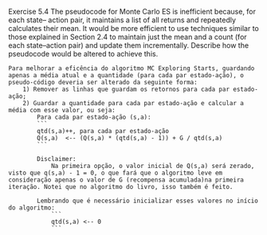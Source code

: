 Exercise 5.4 The pseudocode for Monte Carlo ES is inefficient because, for each state– action pair, it maintains a list of all returns and repeatedly calculates their mean. It would be more efficient to use techniques similar to those explained in Section 2.4 to maintain just the mean and a count (for each state–action pair) and update them incrementally. Describe how the pseudocode would be altered to achieve this.

    Para melhorar a eficência do algoritmo MC Exploring Starts, guardando apenas a média atual e a quantidade (para cada par estado-ação), o pseudo-código deveria ser alterado da seguinte forma:
        1) Remover as linhas que guardam os retornos para cada par estado-ação;
        2) Guardar a quantidade para cada par estado-ação e calcular a média com esse valor, ou seja:
            Para cada par estado-ação (s,a):
            ```
            qtd(s,a)++, para cada par estado-ação
            Q(s,a)  <-- (Q(s,a) * (qtd(s,a) - 1)) + G / qtd(s,a)
            ```

            Disclaimer:
                Na primeira opção, o valor inicial de Q(s,a) será zerado, visto que q(s,a) - 1 = 0, o que fará que o algoritmo leve em consideração apenas o valor de G (recompensa acumulada)na primeira iteração. Notei que no algoritmo do livro, isso também é feito.

            Lembrando que é necessário inicializar esses valores no início do algoritmo:
                ```
                qtd(s,a) <-- 0
                ```